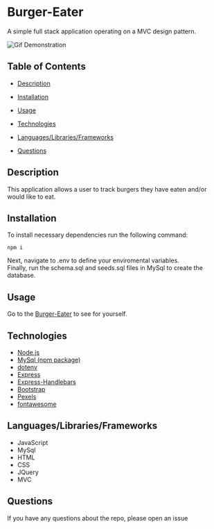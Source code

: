 # Burger-Eater
A simple full stack application operating on a MVC design pattern.


![Gif Demonstration]()


## Table of Contents 

* [Description](#description)

* [Installation](#installation)

* [Usage](#usage)

* [Technologies](#technologies)

* [Languages/Libraries/Frameworks](#languages/libraries/frameworks)

* [Questions](#questions)


## Description

This application allows a user to track burgers they have eaten and/or would like to eat.

## Installation

To install necessary dependencies run the following command:
````
npm i
````
Next, navigate to .env to define your enviromental variables.        
Finally, run the schema.sql and seeds.sql files in MySql to create the database.


## Usage

Go to the [Burger-Eater]() to see for yourself.
    

## Technologies
                           
- [Node.js](https://nodejs.org/)                                               
- [MySql (npm package)](https://www.npmjs.com/package/mysql)
- [dotenv](https://www.npmjs.com/package/dotenv)
- [Express](https://expressjs.com/)
- [Express-Handlebars](https://www.npmjs.com/package/express-handlebars)
- [Bootstrap](https://getbootstrap.com/)
- [Pexels](https://www.pexels.com/search/burgers/)
- [fontawesome](https://fontawesome.com/)


## Languages/Libraries/Frameworks

- JavaScript
- MySql
- HTML
- CSS
- JQuery
- MVC


## Questions

If you have any questions about the repo, please open an issue 
